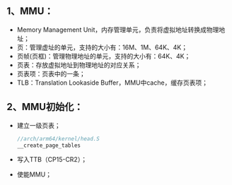 ## 1、MMU：

* Memory Management Unit，内存管理单元，负责将虚拟地址转换成物理地址；
* 页：管理虚址的单元，支持的大小有：16M、1M、64K、4K；
* 页帧(页框)：管理物理地址的单元，支持的大小有：64K、4K；
* 页表：存放虚拟地址到物理地址的对应关系；
* 页表项：页表中的一条；
* TLB：Translation Lookaside Buffer，MMU中cache，缓存页表项；

## 2、MMU初始化：

* 建立一级页表；

  ```c
  //arch/arm64/kernel/head.S
  __create_page_tables
  ```

* 写入TTB（CP15-CR2）；

* 使能MMU；

